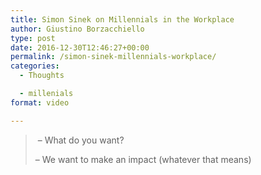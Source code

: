 ```yaml
---
title: Simon Sinek on Millennials in the Workplace
author: Giustino Borzacchiello
type: post
date: 2016-12-30T12:46:27+00:00
permalink: /simon-sinek-millennials-workplace/
categories:
  - Thoughts

  - millenials
format: video

---
```

<div class="jetpack-video-wrapper">
  <span class="embed-youtube" style="text-align:center; display: block;"></span>
</div>

>  &#8211; What do you want?
> 
> &#8211; We want to make an impact (whatever that means)

&nbsp;
